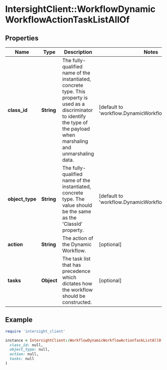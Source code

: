 # IntersightClient::WorkflowDynamicWorkflowActionTaskListAllOf

## Properties

| Name | Type | Description | Notes |
| ---- | ---- | ----------- | ----- |
| **class_id** | **String** | The fully-qualified name of the instantiated, concrete type. This property is used as a discriminator to identify the type of the payload when marshaling and unmarshaling data. | [default to &#39;workflow.DynamicWorkflowActionTaskList&#39;] |
| **object_type** | **String** | The fully-qualified name of the instantiated, concrete type. The value should be the same as the &#39;ClassId&#39; property. | [default to &#39;workflow.DynamicWorkflowActionTaskList&#39;] |
| **action** | **String** | The action of the Dynamic Workflow. | [optional] |
| **tasks** | **Object** | The task list that has precedence which dictates how the workflow should be constructed. | [optional] |

## Example

```ruby
require 'intersight_client'

instance = IntersightClient::WorkflowDynamicWorkflowActionTaskListAllOf.new(
  class_id: null,
  object_type: null,
  action: null,
  tasks: null
)
```

